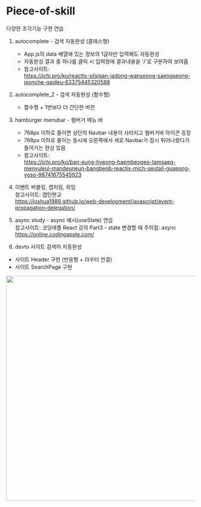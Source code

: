 # Piece-of-skill

다양한 조각기능 구현 연습

1. autocomplete - 검색 자동완성 (클래스형) <br/>
   * App.js의 data 배열에 있는 정보의 1글자만 입력해도 자동완성
   * 자동완성 결과 중 하나를 클릭 시 입력창에 결과내용을 '/'로 구분하여 보여줌 <br/> 
   * 참고사이트: <br/>
   https://ichi.pro/ko/reactlo-silsigan-jadong-wanseong-saengseong-jeonche-gaideu-63375445320588
   
2. autocomplete_2 - 검색 자동완성 (함수형) <br/>
   * 함수형 + 1번보다 더 간단한 버전

3. hamburger menubar - 햄버거 메뉴 바 <br/>
   * 768px 이하로 줄이면 상단의 Navbar 내용이 사라지고 햄버거바 아이콘 등장
   * 768px 이하로 줄이는 동시에 오른쪽에서 세로 Navbar가 잠시 튀어나왔다가 들어가는 현상 있음   
   * 참고사이트: <br/>
   https://ichi.pro/ko/ban-eung-hyeong-haembeogeo-tamsaeg-menyuleul-mandeuneun-bangbeob-reactjs-mich-seutail-guseong-yoso-98741675545923 <br/>

4. 이벤트 버블링, 캡처링, 위임 <br/>
   참고사이트: 캡틴판교 <br />
   https://joshua1988.github.io/web-development/javascript/event-propagation-delegation/
   
5. async study - async 예시(useState) 연습 <br/>
   참고사이트: 코딩애플 React 강의 Part3 - state 변경할 때 주의점: async <br/>
   https://online.codingapple.com/
   
6. devto 사이트 검색어 자동완성
* 사이트 Header 구현 (반응형 + 라우터 연결)
* 사이트 SearchPage 구현 <br/>
<img src="https://user-images.githubusercontent.com/68722179/151751874-c7a9d714-64f0-4a64-8efd-d04c6e52cdca.png" width="600" />

